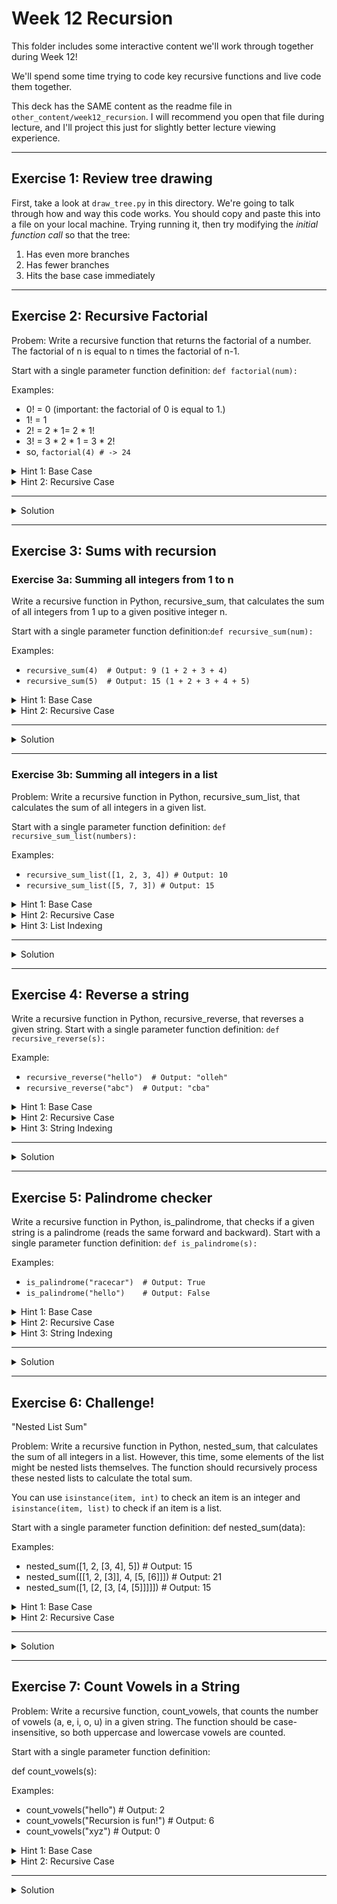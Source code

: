
# Week 12 Recursion

This folder includes some interactive content we'll work through together during Week 12!

We'll spend some time trying to code key recursive functions and live code them together.

This deck has the SAME content as the readme file in `other_content/week12_recursion`. I will recommend you open that file during lecture, and I'll project this just for slightly better lecture viewing experience.


---

## Exercise 1: Review tree drawing

First, take a look at `draw_tree.py` in this directory. We're going to talk through how and way this code works. You should copy and paste this into a file on your local machine. Trying running it, then try modifying the *initial function call* so that the tree:

1. Has even more branches
2. Has fewer branches
3. Hits the base case immediately

---


## Exercise 2: Recursive Factorial

Probem: Write a recursive function that returns the factorial of a number. The factorial of n is equal to n times the factorial of n-1.

Start with a single parameter function definition: `def factorial(num):`

Examples:
- 0! = 0 (important: the factorial of 0 is equal to 1.)
- 1! = 1
- 2! = 2 * 1= 2 * 1!
- 3! = 3 * 2 * 1 = 3 * 2!
- so, `factorial(4) # -> 24`

<details>
<summary>Hint 1: Base Case</summary>
The base case will be based on the definition that factorial(0) = 1. If occurs when `num` is 0.
</details>

<details>
<summary>Hint 2: Recursive Case</summary>

In order to move towards the base case, consider decrementing the variable being passed by argument (`num`) by 1.

(e.g., somewhere in your code call, `factorial(num-1)`)
</details>

---

<details>
<summary> Solution</summary>

```python
def factorial(n):
    if n == 0:  # Base case
        return 1
    else:
        return n * factorial(n - 1)  # Recursive case

# Example usage:
print(factorial(5))  # Output: 120
```
</details>


--- 

## Exercise 3: Sums with recursion

### Exercise 3a: Summing all integers from 1 to n
Write a recursive function in Python, recursive_sum, that calculates the sum of all integers from 1 up to a given positive integer n.

Start with a single parameter function definition:`def recursive_sum(num):`

Examples: 
- `recursive_sum(4)  # Output: 9 (1 + 2 + 3 + 4)`
- `recursive_sum(5)  # Output: 15 (1 + 2 + 3 + 4 + 5)`

<details>
<summary>Hint 1: Base Case</summary> The base case occurs when `n` is 0. The sum of all integers up to 0 is simply 0. </details>

<details>
<summary>Hint 2: Recursive Case</summary> If `n` is greater than 0, return `n` plus the result of `recursive_sum(n - 1)`. </details>

---

<details>
<summary>Solution</summary>

```python
def recursive_sum(n):
    if n == 0:  # Base case
        return 0
    else:
        return n + recursive_sum(n - 1)  # Recursive case

# Example usage:
print(recursive_sum(5))  # Output: 15
```
</details>


---

### Exercise 3b: Summing all integers in a list
Problem: Write a recursive function in Python, recursive_sum_list, that calculates the sum of all integers in a given list.

Start with a single parameter function definition: `def recursive_sum_list(numbers):`

Examples:
- `recursive_sum_list([1, 2, 3, 4]) # Output: 10`
- `recursive_sum_list([5, 7, 3]) # Output: 15`

<details> <summary>Hint 1: Base Case</summary> The base case occurs when the list is empty. The sum of an empty list is simply 0. </details> <details>

<summary>Hint 2: Recursive Case</summary> If the list is not empty, return the first element of the list plus the result of `recursive_sum_list` called on the rest of the list. </details>

<details>

<summary>Hint 3: List Indexing</summary>To get the first element of the list, use `numbers[0`]. The get the "rest of the list", use `numbers[1:]`.

</details>

---

<details>
<summary>Solution</summary>

```python
def recursive_sum_list(numbers):
    if not numbers:  # Base case
        return 0
    else:
        return numbers[0] + recursive_sum_list(numbers[1:])  # Recursive case

# Example usage:
print(recursive_sum_list([1, 2, 3, 4]))  # Output: 10
```

</details>

---

## Exercise 4: Reverse a string

Write a recursive function in Python, recursive_reverse, that reverses a given string. Start with a single parameter function definition: `def recursive_reverse(s):`

Example:
- `recursive_reverse("hello")  # Output: "olleh"`
- `recursive_reverse("abc")  # Output: "cba"`

<details>
<summary>Hint 1: Base Case</summary> The base case is an empty string or a single-character string, which is its own reverse.
</details>

<details>
<summary>Hint 2: Recursive Case</summary> Return the last character of the string concatenated with the reverse of the rest of the string.
</details>


<details>
<summary>Hint 3: String Indexing</summary>. To get the last character of the string, we can use `s[-1]`. To get the "rest of the string", we can use `s[:-1]`.

</details>

---

<details>
<summary>Solution</summary>

```python
def recursive_reverse(s):
    if len(s) <= 1:  # Base case
        return s
    else:
        return s[-1] + recursive_reverse(s[:-1])  # Recursive case

# Example usage:
print(recursive_reverse("hello"))  # Output: "olleh"
```
</details>

---

## Exercise 5: Palindrome checker

Write a recursive function in Python, is_palindrome, that checks if a given string is a palindrome (reads the same forward and backward). Start with a single parameter function definition: `def is_palindrome(s):`


Examples:
- `is_palindrome("racecar")  # Output: True`
- `is_palindrome("hello")    # Output: False`


<details>
<summary>Hint 1: Base Case</summary>
The base case is when the string is empty or has a length of 1; both cases are palindromes by definition.
</details>

<details>
<summary>Hint 2: Recursive Case</summary> If the first and last characters are the same, check if the substring between them is a palindrome by calling `is_palindrome` recursively.
</details>

<details>
<summary>Hint 3: String Indexing</summary>
To check the substring between the first and last character, you can use the indexing approach `s[1:-1]` </details>


---

<details>
<summary>Solution</summary>

```python
def is_palindrome(s):
    if len(s) <= 1:  # Base case
        return True
    elif s[0] == s[-1]:  # Recursive case
        return is_palindrome(s[1:-1])
    else:
        return False

# Example usage:
print(is_palindrome("racecar"))  # Output: True
print(is_palindrome("hello"))    # Output: False
```
</details>


---

## Exercise 6: Challenge!

"Nested List Sum"

Problem: Write a recursive function in Python, nested_sum, that calculates the sum of all integers in a list. However, this time, some elements of the list might be nested lists themselves. The function should recursively process these nested lists to calculate the total sum.

You can use `isinstance(item, int)` to check an item is an integer and `isinstance(item, list)` to check if an item is a list.

Start with a single parameter function definition: def nested_sum(data):

Examples:
- nested_sum([1, 2, [3, 4], 5]) # Output: 15
- nested_sum([[1, 2, [3]], 4, [5, [6]]]) # Output: 21
- nested_sum([1, [2, [3, [4, [5]]]]]) # Output: 15

<details> <summary>Hint 1: Base Case</summary> The base case is when the current item is an integer, in which case you can return the integer itself. </details>

<details> <summary>Hint 2: Recursive Case</summary> If the current item is a list, loop through each element in the list and recursively apply `nested_sum` on each element, summing the results. </details>


---

<details><summary>Solution</summary>

```python
def nested_sum(data):
    total = 0
    for item in data:
        if isinstance(item, int):  # Base case
            total += item
        elif isinstance(item, list):  # Recursive case
            total += nested_sum(item)
    return total

# Example usage:
print(nested_sum([1, 2, [3, 4], 5]))          # Output: 15
print(nested_sum([[1, 2, [3]], 4, [5, [6]]])) # Output: 21
print(nested_sum([1, [2, [3, [4, [5]]]]]))    # Output: 15
```

</details>


---

## Exercise 7: Count Vowels in a String

Problem: Write a recursive function, count_vowels, that counts the number of vowels (a, e, i, o, u) in a given string. The function should be case-insensitive, so both uppercase and lowercase vowels are counted.

Start with a single parameter function definition:

def count_vowels(s):

Examples:
- count_vowels("hello") # Output: 2
- count_vowels("Recursion is fun!") # Output: 6
- count_vowels("xyz") # Output: 0

<details> <summary>Hint 1: Base Case</summary> The base case occurs when the string is empty. If it is, return 0 because there are no vowels in an empty string. </details>

<details> <summary>Hint 2: Recursive Case</summary> Check if the first character of the string is a vowel. If it is, add 1 to the count, and then call the function recursively on the rest of the string. </details>


---

<details> <summary>Solution</summary>

```python
def count_vowels(s):
    vowels = "aeiouAEIOU"
    if not s:  # Base case: empty string
        return 0
    elif s[0] in vowels:  # Check if first character is a vowel
        return 1 + count_vowels(s[1:])
    else:
        return count_vowels(s[1:])  # Recursive case: continue with next character

# Example usage:
print(count_vowels("hello"))            # Output: 2
print(count_vowels("Recursion is fun!"))  # Output: 6
print(count_vowels("xyz"))              # Output: 0
```

</details>